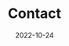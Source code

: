 ---
title: Contact
date: 2022-10-24

type: landing

sections:
  - block: contact
    content:
      title: Contact
      text: |-
        <br> <span style="font-size:95%">전북대학교 의료 AI 및 계산 수학 연구실 (Macs)의 학부연구생/석사 position에 관심 있으시면 아래로 연락주시면 감사드리겠습니다.</span> <br>
      email: kgh9985@jbnu.ac.kr
      phone: +82-10-1234-5678
      address:
        street: 전북대학교 공과대학 7호관 
        city: 전주시
        region: 전라북도
        postcode: '54896'
        country: 대한민국
        country_code: KO
      coordinates:
        latitude: '35.84601324617979'
        longitude: '127.13444961966684'
      office_hours:
        - 'Monday 12:00 to 15:00'
        - 'Thursday 12:00 to 15:00'
      directions: 
      contact_links:
        -   icon: instagram
            icon_pack: fab
            name: DM Me
            link: 'https://twitter.com/Twitter'
      #contact_links:
      #  - icon: comments
      #    icon_pack: fas
      #    name: Discuss on Forum
      #    link: 'https://discourse.gohugo.io'
    
      # Automatically link email and phone or display as text?
      autolink: true
    
      # # Email form provider
      # form:
      #   provider: netlify
      #   formspree:
      #     id:
      #   netlify:
      #     # Enable CAPTCHA challenge to reduce spam?
      #     captcha: true
    design:
      columns: '1'
---